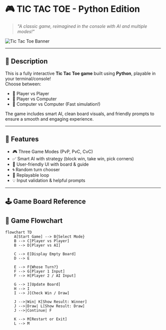 # 🎮 TIC TAC TOE - Python Edition

> *"A classic game, reimagined in the console with AI and multiple modes!"*

![Tic Tac Toe Banner](https://raw.githubusercontent.com/saahilcandaan/media-assets/main/tictactoe_banner_dark.png)


---

## 📜 Description

This is a fully interactive **Tic Tac Toe game** built using **Python**, playable in your terminal/console!  
Choose between:
- 👥 Player vs Player
- 🧠 Player vs Computer
- 🤖 Computer vs Computer (Fast simulation!)

The game includes smart AI, clean board visuals, and friendly prompts to ensure a smooth and engaging experience.

---

## 🧠 Features

- 🎮 Three Game Modes (PvP, PvC, CvC)
- ✅ Smart AI with strategy (block win, take win, pick corners)
- 🧾 User-friendly UI with board & guide
- 🌀 Random turn chooser
- 🔁 Replayable loop
- 💡 Input validation & helpful prompts

---

## 🕹️ Game Board Reference
## 🔄 Game Flowchart

```mermaid
flowchart TD
    A[Start Game] --> B{Select Mode}
    B --> C[Player vs Player]
    B --> D[Player vs AI]
    
    C --> E[Display Empty Board]
    D --> E

    E --> F{Whose Turn?}
    F --> G[Player 1 Input]
    F --> H[Player 2 / AI Input]

    G --> I[Update Board]
    H --> I
    I --> J[Check Win / Draw]

    J -->|Win| K[Show Result: Winner]
    J -->|Draw| L[Show Result: Draw]
    J -->|Continue| F

    K --> M[Restart or Exit]
    L --> M

